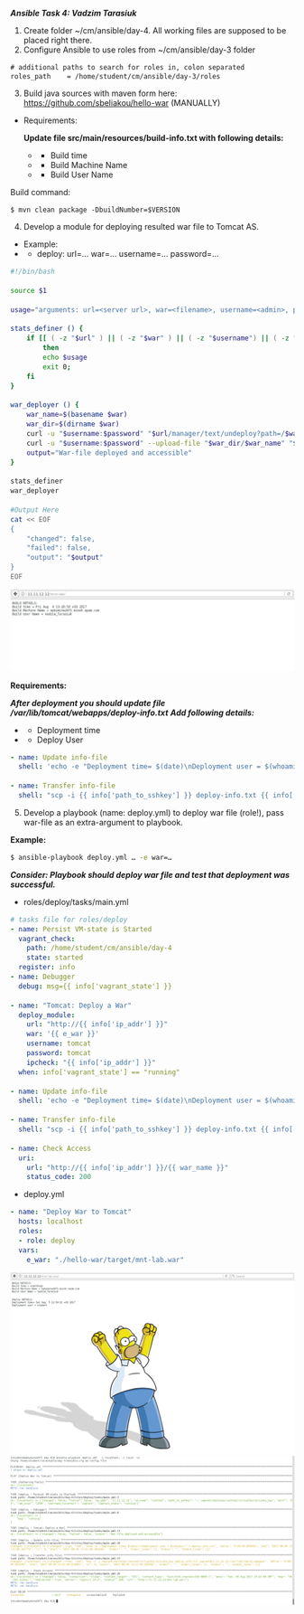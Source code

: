 ***Ansible Task 4: Vadzim Tarasiuk***

1. Create folder ~/cm/ansible/day-4. All working files are supposed to be placed right there.
2. Configure Ansible to use roles from ~/cm/ansible/day-3 folder

```
# additional paths to search for roles in, colon separated
roles_path    = /home/student/cm/ansible/day-3/roles
```

3. Build java sources with maven form here: https://github.com/sbeliakou/hello-war (MANUALLY)
* Requirements:

    __Update file src/main/resources/build-info.txt with following details:__

    * - Build time
    * - Build Machine Name
    * - Build User Name

Build command: 
```
$ mvn clean package -DbuildNumber=$VERSION
```
4. Develop a module for deploying resulted war file to Tomcat AS.
* Example:
* - deploy: url=... war=… username=… password=…

```bash
#!/bin/bash

source $1

usage="arguments: url=<server url>, war=<filename>, username=<admin>, password=<12345>";

stats_definer () {
	if [[ ( -z "$url" ) || ( -z "$war" ) || ( -z "$username") || ( -z "$password" )  ]];
		then
		echo $usage
		exit 0;
	fi
}

war_deployer () {
	war_name=$(basename $war)
	war_dir=$(dirname $war)
	curl -u "$username:$password" "$url/manager/text/undeploy?path=/$war_name"
	curl -u "$username:$password" --upload-file "$war_dir/$war_name" "$url/manager/text/deploy?path=/$war_name"
	output="War-file deployed and accessible"
}

stats_definer
war_deployer

#Output Here
cat << EOF
{
	"changed": false,
	"failed": false,
	"output": "$output"
}
EOF
```

<img src="1-1.png">

__Requirements:__

 ***After deployment you should update file /var/lib/tomcat/webapps/deploy-info.txt***
 ***Add following details:***
  * - Deployment time
  * - Deploy User

```yaml
- name: Update info-file
  shell: 'echo -e "Deployment time= $(date)\nDeployment user = $(whoami)" > deploy-info.txt'

- name: Transfer info-file
  shell: "scp -i {{ info['path_to_sshkey'] }} deploy-info.txt {{ info['username_toconnect'] }}@{{ info['ip_addr'] }}:/var/lib/tomcat/webapps"
```

5. Develop a playbook (name: deploy.yml) to deploy war file (role!), pass war-file as an extra-argument to playbook.

__Example:__
```bash
$ ansible-playbook deploy.yml … -e war=…
```

***Consider: Playbook should deploy war file and test that deployment was successful.***

* roles/deploy/tasks/main.yml
```yaml
# tasks file for roles/deploy
- name: Persist VM-state is Started
  vagrant_check: 
    path: /home/student/cm/ansible/day-4
    state: started
  register: info
- name: Debugger
  debug: msg={{ info['vagrant_state'] }}

- name: "Tomcat: Deploy a War"
  deploy_module:
    url: "http://{{ info['ip_addr'] }}" 
    war: '{{ e_war }}'
    username: tomcat
    password: tomcat
    ipcheck: "{{ info['ip_addr'] }}"
  when: info['vagrant_state'] == "running"

- name: Update info-file
  shell: 'echo -e "Deployment time= $(date)\nDeployment user = $(whoami)" > deploy-info.txt'

- name: Transfer info-file
  shell: "scp -i {{ info['path_to_sshkey'] }} deploy-info.txt {{ info['username_toconnect'] }}@{{ info['ip_addr'] }}:/var/lib/tomcat/webapps"

- name: Check Access
  uri:
    url: "http://{{ info['ip_addr'] }}/{{ war_name }}"
    status_code: 200  
```

* deploy.yml
```yaml
- name: "Deploy War to Tomcat"
  hosts: localhost
  roles:
  - role: deploy
  vars:
    e_war: "./hello-war/target/mnt-lab.war"
```

<img src="1-2.png">
<img src="1-3.png">
